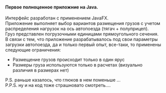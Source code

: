 <p><h4>Первое полноценное приложние на Java.</h4></p>
<div>Интерфейс разработан с применением JavaFX.</div>
Приложение выполняет выбор вариантов размещения грузов с учетом распределения нагрузок на ось автопоезда (тягач + полуприцеп).
<div>Груз представлен погрузочными единицами прямоугольного сечения.</div>
<div>В связи с тем, что приложение разрабатывалось под свои параметры загрузки автопоезда, да и только первый опыт, все-таки, то применены следующие ограничения:
<ul>
<li>Размещение грузов происходит только в один ярус</li>
<li>Размеры груза используются только в расчетах (визуально различия в размерах нет)</li>
</ul></div>
<div>
P.S. раньше казалось, что глюков в нем поменьше ...
</div>
<div>
P.P.S. ну и на код тоже страшновато смотреть....
</div>
